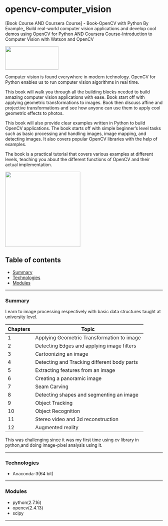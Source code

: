 # opencv-computer_vision
[Book Course AND Coursera Course]  - Book-OpenCV with Python By Example_ Build real-world computer vision applications and develop cool demos using OpenCV for Python AND Coursera Course-Introduction to Computer Vision with Watson and OpenCV


<img src="https://www.packtpub.com/media/logo/stores/1/logo.png" width="170" height="75">



Computer vision is found everywhere in modern technology. OpenCV for Python enables us to run computer vision algorithms in real time. 

This book will walk you through all the building blocks needed to build amazing computer vision applications with ease. Book start off with applying geometric transformations to images. Book then discuss affine and projective transformations and see how anyone can use them to apply cool geometric effects to photos. 

This book will also provide clear examples written in Python to build OpenCV applications. The book starts off with simple beginner’s level tasks such as basic processing and handling images, image mapping, and detecting images. It also covers popular OpenCV libraries with the help of examples.

The book is a practical tutorial that covers various examples at different levels, teaching you about the different functions of OpenCV and their actual implementation.

<img src="https://www.packtpub.com/media/catalog/product/cache/e4d64343b1bc593f1c5348fe05efa4a6/3/9/3932os_opencv20with20python20by20example_.jpg" width="240" height="240">

## Table of contents
* [Summary](#summary)
* [Technologies](#technologies)
* [Modules](#modules)


---

### Summary
Learn to image processing respectively with basic data structures taught at university level. 

Chapters | Topic 
--- | --- 
1 | Applying Geometric Transformation to image
2 | Detecting Edges and applying image filters 
3 | Cartoonizing an image
4 | Detecting and Tracking different body parts
5 | Extracting features from an image 
6 | Creating a panoramic image 
7 | Seam Carving 
8 | Detecting shapes and segmenting an image 
9 | Object Tracking
10 | Object Recognition 
11 | Stereo video and 3d reconstruction
12 | Augmented reality


This was challenging since it was my first time using cv library in python,and doing image-pixel analysis using it.

---


### Technologies
* Anaconda-3(64 bit)

---

### Modules
* python(2.7.16)
* opencv(2.4.13)
* scipy

---
